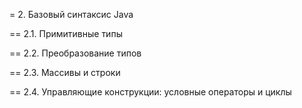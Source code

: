 = 2. Базовый синтаксис Java

== 2.1. Примитивные типы

== 2.2. Преобразование типов

== 2.3. Массивы и строки

== 2.4. Управляющие конструкции: условные операторы и циклы
